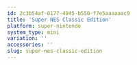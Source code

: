 ```yaml
---
id: 2c3b54af-0177-4945-b550-f7e5aaaaaac9
title: 'Super NES Classic Edition'
platform: super-nintendo
system_type: mini
variation: ''
accessories: ''
slug: super-nes-classic-edition
---
```

